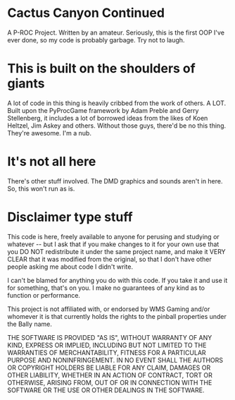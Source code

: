 Cactus Canyon Continued
=======================

A P-ROC Project.  Written by an amateur.  Seriously, this is the first OOP I've ever
done, so my code is probably garbage.  Try not to laugh.

This is built on the shoulders of giants
========================================

A lot of code in this thing is heavily cribbed from the work of others. A LOT. Built
upon the PyProcGame framework by Adam Preble and Gerry Stellenberg,  it includes a lot
of borrowed ideas from the likes of Koen Heltzel, Jim Askey and others.  Without those
guys, there'd be no this thing.  They're awesome. I'm a nub.

It's not all here
=================

There's other stuff involved.  The DMD graphics and sounds aren't in here.  So, this
won't run as is.

Disclaimer type stuff
=====================

This code is here, freely available to anyone for perusing and studying or whatever -- but
I ask that if you make changes to it for your own use that you DO NOT redistribute it
under the same project name, and make it VERY CLEAR that it was modified from the original,
so that I don't have other people asking me about code I didn't write.

I can't be blamed for anything you do with this code.  If you take it and use it for
something, that's on you. I make no guarantees of any kind as to function or performance.

This project is not affiliated with, or endorsed by WMS Gaming and/or whomever it is
that currently holds the rights to the pinball properties under the Bally name.

THE SOFTWARE IS PROVIDED "AS IS", WITHOUT WARRANTY OF ANY KIND, EXPRESS OR
IMPLIED, INCLUDING BUT NOT LIMITED TO THE WARRANTIES OF MERCHANTABILITY,
FITNESS FOR A PARTICULAR PURPOSE AND NONINFRINGEMENT. IN NO EVENT SHALL THE
AUTHORS OR COPYRIGHT HOLDERS BE LIABLE FOR ANY CLAIM, DAMAGES OR OTHER
LIABILITY, WHETHER IN AN ACTION OF CONTRACT, TORT OR OTHERWISE, ARISING FROM,
OUT OF OR IN CONNECTION WITH THE SOFTWARE OR THE USE OR OTHER DEALINGS IN
THE SOFTWARE.